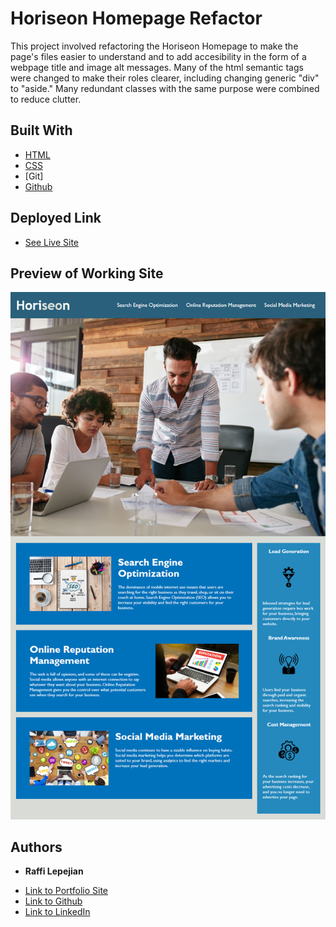 # Horiseon Homepage Refactor

This project involved refactoring the Horiseon Homepage to make the page's files easier to
understand and to add accesibility in the form of a webpage title and image alt messages. Many of
the html semantic tags were changed to make their roles clearer, including changing generic "div" to "aside."
Many redundant classes with the same purpose were combined to reduce clutter.

## Built With

* [HTML](https://developer.mozilla.org/en-US/docs/Web/HTML)
* [CSS](https://developer.mozilla.org/en-US/docs/Web/CSS)
* [Git]
* [Github](https://github.com/)

## Deployed Link

* [See Live Site](https://rslepejian.github.io/refactoring-example-site/)

## Preview of Working Site

![Image](assets/images/01-html-css-git-homework-demo.png)

## Authors

* **Raffi Lepejian** 

- [Link to Portfolio Site](#)
- [Link to Github](https://github.com/rslepejian)
- [Link to LinkedIn](https://linkedin.com/in/raffi-lepejian-071876153)

